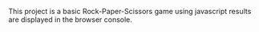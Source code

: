 This project is a basic Rock-Paper-Scissors game using javascript
results are displayed in the browser console.